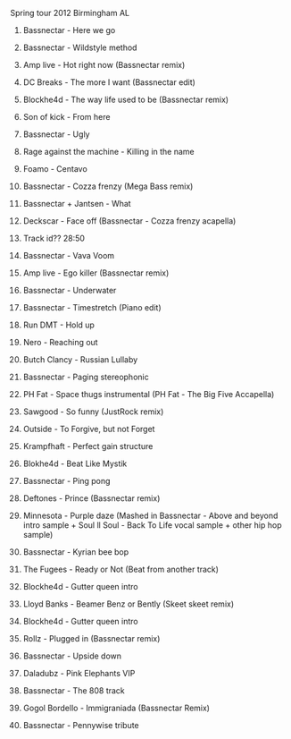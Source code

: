 Spring tour 2012 Birmingham AL

  1. Bassnectar - Here we go 

  2. Bassnectar - Wildstyle method 

  3. Amp live - Hot right now (Bassnectar remix)

  4. DC Breaks - The more I want (Bassnectar edit)

  5. Blockhe4d - The way life used to be (Bassnectar remix)

  6. Son of kick - From here 

  7. Bassnectar - Ugly 

  8. Rage against the machine - Killing in the name

  9. Foamo - Centavo 

  10. Bassnectar - Cozza frenzy (Mega Bass remix)

  11. Bassnectar + Jantsen - What 

  12. Deckscar - Face off (Bassnectar - Cozza frenzy acapella)

  13. Track id?? 28:50

  14. Bassnectar - Vava Voom 

  15. Amp live - Ego killer (Bassnectar remix)

  16. Bassnectar - Underwater 

  17. Bassnectar - Timestretch (Piano edit)

  18. Run DMT - Hold up 

  19. Nero - Reaching out 

  20. Butch Clancy - Russian Lullaby 

  21. Bassnectar - Paging stereophonic 

  22. PH Fat - Space thugs instrumental (PH Fat - The Big Five Accapella)

  23. Sawgood - So funny (JustRock remix)

  24. Outside - To Forgive, but not Forget 

  25. Krampfhaft - Perfect gain structure 

  26. Blokhe4d - Beat Like Mystik

  27. Bassnectar - Ping pong 

  28. Deftones - Prince (Bassnectar remix)

  29. Minnesota - Purple daze (Mashed in Bassnectar - Above and beyond intro sample + Soul ll Soul - Back To Life vocal sample + other hip hop sample)

  30. Bassnectar - Kyrian bee bop 

  31. The Fugees - Ready or Not (Beat from another track)

  32. Blockhe4d - Gutter queen intro

  33. Lloyd Banks - Beamer Benz or Bently (Skeet skeet remix)

  34. Blockhe4d - Gutter queen intro

  35. Rollz - Plugged in (Bassnectar remix)

  36. Bassnectar - Upside down 

  37. Daladubz - Pink Elephants VIP 

  38. Bassnectar - The 808 track 

  39. Gogol Bordello - Immigraniada (Bassnectar Remix)

  40. Bassnectar - Pennywise tribute

